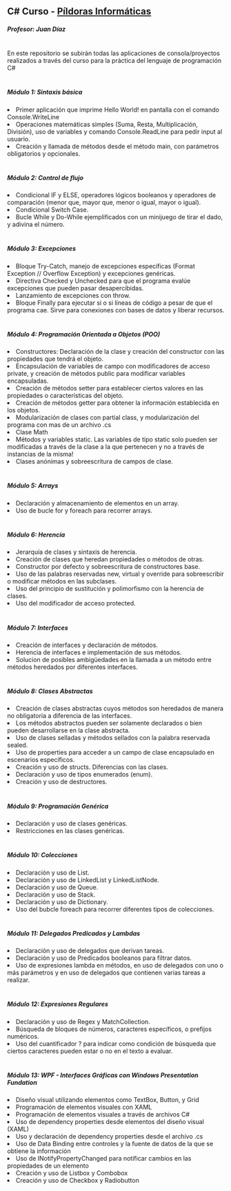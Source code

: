 # <h2>C# Curso - <a href="https://www.pildorasinformaticas.es/">Píldoras Informáticas</a></h2>
<h5>Profesor: Juan Díaz</h5>

#

<p>En este repositorio se subirán todas las aplicaciones de consola/proyectos realizados a través del curso para la práctica del lenguaje de programación C#</p>

#

<div>
  <h5>Módulo 1: Sintaxis básica</h5>
  <li>
    Primer aplicación que imprime Hello World! en pantalla con el comando Console.WriteLine
  </li>
  <li>
   Operaciones matemáticas simples (Suma, Resta, Multiplicación, División), uso de variables y comando Console.ReadLine para pedir input al usuario.
  </li>
  <li>
    Creación y llamada de métodos desde el método main, con parámetros obligatorios y opcionales.
  </li>
</div>

#

<div>
  <h5>Módulo 2: Control de flujo</h5>
  <li>
    Condicional IF y ELSE, operadores lógicos booleanos y operadores de comparación (menor que, mayor que, menor o igual, mayor o igual).
  </li>
   <li>
    Condicional Switch Case.
  </li>
  <li>
    Bucle While y Do-While ejemplificados con un minijuego de tirar el dado, y adivina el número.
  </li>
</div>

#

<div>
  <h5>Módulo 3: Excepciones</h5>
  <li>
    Bloque Try-Catch, manejo de excepciones específicas (Format Exception // Overflow Exception) y excepciones genéricas.
  </li>
   <li>
    Directiva Checked y Unchecked para que el programa evalúe excepciones que pueden pasar desapercibidas.
  </li>
  <li>
    Lanzamiento de excepciones con throw.
  </li>
  <li>
    Bloque Finally para ejecutar si o si líneas de código a pesar de que el programa cae. Sirve para conexiones con bases de datos y liberar recursos.
  </li>
</div>

#

<div>
  <h5>Módulo 4: Programación Orientada a Objetos (POO)</h5>
  <li>
    Constructores: Declaración de la clase y creación del constructor con las propiedades que tendrá el objeto.
  </li>
  <li>
    Encapsulación de variables de campo con modificadores de acceso private, y creación de métodos public para modificar variables encapsuladas.
  </li>
   <li>
    Creación de métodos setter para establecer ciertos valores en las propiedades o características del objeto.
  </li>
  <li>
    Creación de métodos getter para obtener la información establecida en los objetos.
  </li>
  <li>
    Modularización de clases con partial class, y modularización del programa con mas de un archivo .cs
  </li>
  <li>
    Clase Math
  </li>
  <li>
    Métodos y variables static. Las variables de tipo static solo pueden ser modificadas a través de la clase a la que pertenecen y no a través de instancias de la misma!
  </li>
  <li>
    Clases anónimas y sobreescritura de campos de clase.
  </li>
</div>

#

<div>
  <h5>Módulo 5: Arrays</h5>
  <li>
    Declaración y almacenamiento de elementos en un array.
  </li>
   <li>
    Uso de bucle for y foreach para recorrer arrays.
  </li>
</div>

#

<div>
  <h5>Módulo 6: Herencia</h5>
  <li>
    Jerarquía de clases y sintaxis de herencia.
  </li>
   <li>
    Creación de clases que heredan propiedades o métodos de otras.
  </li>
  <li>
    Constructor por defecto y sobreescritura de constructores base.
  </li>
  <li>
    Uso de las palabras reservadas new, virtual y override para sobreescribir o modificar métodos en las subclases.
  </li>
  <li>
    Uso del principio de sustitución y polimorfismo con la herencia de clases.
  </li>
  <li>
    Uso del modificador de acceso protected.
  </li>
</div>

#

<div>
  <h5>Módulo 7: Interfaces</h5>
  <li>
    Creación de interfaces y declaración de métodos.
  </li>
   <li>
    Herencia de interfaces e implementación de sus métodos.
  </li>
  <li>
    Solucion de posibles ambigüedades en la llamada a un método entre métodos heredados por diferentes interfaces.
  </li>
</div>

#

<div>
  <h5>Módulo 8: Clases Abstractas</h5>
  <li>
    Creación de clases abstractas cuyos métodos son heredados de manera no obligatoria a diferencia de las interfaces.
  </li>
   <li>
    Los métodos abstractos pueden ser solamente declarados o bien pueden desarrollarse en la clase abstracta.
  </li>
    <li>
    Uso de clases selladas y métodos sellados con la palabra reservada sealed.
  </li>
   <li>
    Uso de properties para acceder a un campo de clase encapsulado en escenarios específicos.
  </li>
  <li>
    Creación y uso de structs. Diferencias con las clases.
  </li>
  <li>
    Declaración y uso de tipos enumerados (enum).
  </li>
  <li>
    Creación y uso de destructores.
  </li>
</div>

#

<div>
  <h5>Módulo 9: Programación Genérica</h5>
  <li>
    Declaración y uso de clases genéricas.
  </li>
    <li>
    Restricciones en las clases genéricas.
  </li>
</div>

#

<div>
  <h5>Módulo 10: Colecciones</h5>
  <li>
    Declaración y uso de List.
  </li>
    <li>
    Declaración y uso de LinkedList y LinkedListNode.
  </li>
  <li>
    Declaración y uso de Queue.
  </li>
  <li>
    Declaración y uso de Stack.
  </li>
  <li>
    Declaración y uso de Dictionary.
  </li>
  <li>
    Uso del bubcle foreach para recorrer diferentes tipos de colecciones.
  </li>
</div>

#

<div>
  <h5>Módulo 11: Delegados Predicados y Lambdas</h5>
  <li>
    Declaración y uso de delegados que derivan tareas.
  </li>
    <li>
    Declaración y uso de Predicados booleanos para filtrar datos.
  </li>
  <li>
    Uso de expresiones lambda en métodos, en uso de delegados con uno o más parámetros y en uso de delegados que contienen varias tareas a realizar.
  </li>
</div>

#

<div>
  <h5>Módulo 12: Expresiones Regulares</h5>
  <li>
    Declaración y uso de Regex y MatchCollection.
  </li>
    <li>
    Búsqueda de bloques de números, caracteres específicos, o prefijos numéricos.
  </li>
  <li>
    Uso del cuantificador ? para indicar como condición de búsqueda que ciertos caracteres pueden estar o no en el texto a evaluar.
  </li>
</div>

#

<div>
  <h5>Módulo 13: WPF - Interfaces Gráficas con Windows Presentation Fundation</h5>
  <li>
    Diseño visual utilizando elementos como TextBox, Button, y Grid
  </li>
    <li>
    Programación de elementos visuales con XAML
  </li>
  <li>
    Programación de elementos visuales a través de archivos C#
  </li>
   <li>
    Uso de dependency properties desde elementos del diseño visual (XAML)
  </li>
  <li>
    Uso y declaración de dependency properties desde el archivo .cs
  </li>
  <li>
    Uso de Data Binding entre controles y la fuente de datos de la que se obtiene la información
  </li>
  <li>
    Uso de INotifyPropertyChanged para notificar cambios en las propiedades de un elemento
  </li>
  <li>
    Creación y uso de Listbox y Combobox
  </li>
  <li>
    Creación y uso de Checkbox y Radiobutton
  </li>
</div>
